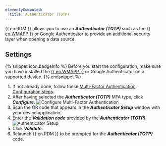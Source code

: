 ```yaml
---
eleventyComputed:
  title: Authenticator (TOTP)
---
```

{{ en.RDM }} allows you to use an ***Authenticator (TOTP)*** such as the [{{ en.WMAPP }}](https://devolutions.net/workspace/) or Google Authenticator to provide an additional security layer when opening a data source.
## Settings
{% snippet icon.badgeInfo %}
Before you start the configuration, make sure you have installed the [{{ en.WMAPP }}](https://devolutions.net/workspace/) or Google Authenticator on a supported device.
{% endsnippet %}

1. If not already done, follow these [Multi-Factor Authentication Configuration steps](/rdm/windows/data-sources/multi-factor-authentication/).
1. After having selected the ***Authenticator (TOTP)*** MFA type, click ***Configure***.
![Configure Multi-Factor Authentication](https://cdnweb.devolutions.net/docs/docs_en_rdm_windows_clip10007.png)
1. Scan the QR code that appears in the ***Authenticator Setup*** window with your device application.
1. Enter the ***Validation code*** provided by the ***Authenticator (TOTP)***.
![Authenticator Setup](https://cdnweb.devolutions.net/docs/docs_en_rdm_windows_clip10009.png)
1. Click ***Validate***.
1. Relaunch {{ en.RDM }} to be prompted for the ***Authenticator (TOTP)*** code.
